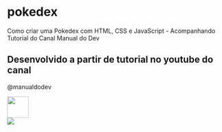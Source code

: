 # pokedex
Como criar uma Pokedex com HTML, CSS e JavaScript - Acompanhando Tutorial do Canal Manual do Dev

## Desenvolvido a partir de tutorial no youtube do canal 
@manualdodev

<div>
  <img src="https://yt3.googleusercontent.com/ytc/AGIKgqMcCMCG4oXjoXoN0hArYQw2fkDTFoj1nlxtZpcd=s176-c-k-c0x00ffffff-no-rj" width="50" />
</div>

<div>
  <img src="https://repository-images.githubusercontent.com/659015524/959837b4-9b1a-49c5-bd61-777c2dab564a" />
</div>
